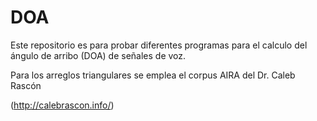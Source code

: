 # DOA
Este repositorio es para probar diferentes programas para el calculo
del ángulo de arribo (DOA) de señales de voz.

Para los arreglos triangulares se emplea el corpus AIRA del
Dr. Caleb Rascón

(http://calebrascon.info/)
